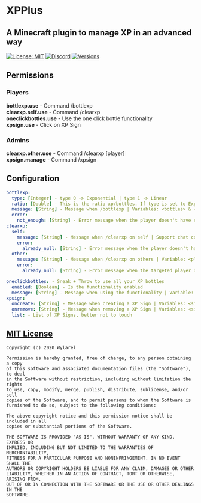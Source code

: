 # XPPlus
## A Minecraft plugin to manage XP in an advanced way
[![License: MIT](https://img.shields.io/badge/License-MIT-green.svg)](https://wylarel.com/mit/)
[![Discord](https://img.shields.io/badge/Chat-Discord-blue)](https://discord.gg/7qvmeh2)
[![Versions](https://img.shields.io/badge/Tested%20Versions-1.15.x-orange)](#)

## Permissions
### Players
**bottlexp.use** - Command /bottlexp  
**clearxp.self.use** - Command /clearxp  
**oneclickbottles.use** - Use the one click bottle functionality  
**xpsign.use** - Click on XP Sign  
### Admins
**clearxp.other.use** - Command /clearxp \[player\]  
**xpsign.manage** - Command /xpsign  

## Configuration
```yaml
bottlexp:
  type: [Integer] - type 0 -> Exponential | type 1 -> Linear
  ratio: [Double] - This is the ratio xp/bottles. If type is set to Exponential (default), 1.0 means that you get the same amount of xp that you have when you transform it in bottles. If type is set to Linear, this is the number of xp bottles that you'll get per level. To avoid abuse, if the number of bottles that the player should get is not an integer, we round down.
  message: [String] - Message when /bottlexp | Variables: <bottles> & <levels> | Support chat color (&)
  error:
    not_enough: [String] - Error message when the player doesn't have enough XP | Support chat color (&)
clearxp:
  self:
    message: [String] - Message when /clearxp on self | Support chat color (&)
    error:
      already_null: [String] - Error message when the player doesn't have XP | Support chat color (&)
  other:
    message: [String] - Message when /clearxp on others | Variable: <player> | Support chat color (&)
    error:
      already_null: [String] - Error message when the targeted player doesn't have XP | Variables: <player> | Support chat color (&)

oneclickbottles: - Sneak + Throw to use all your XP bottles
  enabled: [Boolean] - Is the functionality enabled
  message: [String] - Message when using the functionality | Variable: <bottles> | Support chat color (&)
xpsign:
  oncreate: [String] - Message when creating a XP Sign | Variables: <sign> & <location> | Support chat color (&)
  onremove: [String] - Message when removing a XP Sign | Variables: <sign> & <location> | Support chat color (&)
  list: - List of XP Signs, better not to touch
```

## [MIT License](https://wylarel.com/mit/)
```
Copyright (c) 2020 Wylarel

Permission is hereby granted, free of charge, to any person obtaining a copy
of this software and associated documentation files (the "Software"), to deal
in the Software without restriction, including without limitation the rights
to use, copy, modify, merge, publish, distribute, sublicense, and/or sell
copies of the Software, and to permit persons to whom the Software is
furnished to do so, subject to the following conditions:

The above copyright notice and this permission notice shall be included in all
copies or substantial portions of the Software.

THE SOFTWARE IS PROVIDED "AS IS", WITHOUT WARRANTY OF ANY KIND, EXPRESS OR
IMPLIED, INCLUDING BUT NOT LIMITED TO THE WARRANTIES OF MERCHANTABILITY,
FITNESS FOR A PARTICULAR PURPOSE AND NONINFRINGEMENT. IN NO EVENT SHALL THE
AUTHORS OR COPYRIGHT HOLDERS BE LIABLE FOR ANY CLAIM, DAMAGES OR OTHER
LIABILITY, WHETHER IN AN ACTION OF CONTRACT, TORT OR OTHERWISE, ARISING FROM,
OUT OF OR IN CONNECTION WITH THE SOFTWARE OR THE USE OR OTHER DEALINGS IN THE
SOFTWARE.
```
